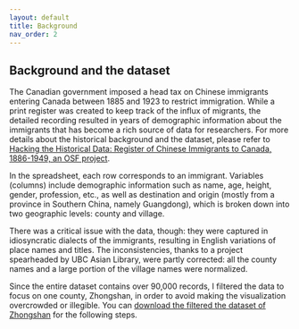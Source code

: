 ```yaml
---
layout: default
title: Background
nav_order: 2
---
```


## Background and the dataset

The Canadian government imposed a head tax on Chinese immigrants entering Canada between 1885 and 1923 to restrict immigration. While a print register was created to keep track of the influx of migrants, the detailed recording resulted in years of demographic information about the immigrants that has become a rich source of data for researchers. For more details about the historical background and the dataset, please refer to [Hacking the Historical Data: Register of Chinese Immigrants to Canada, 1886-1949, an OSF project](https://osf.io/9zr6f/).

In the spreadsheet, each row corresponds to an immigrant. Variables (columns) include demographic information such as name, age, height, gender, profession, etc., as well as destination and origin (mostly from a province in Southern China, namely Guangdong), which is broken down into two geographic levels: county and village.

There was a critical issue with the data, though: they were captured in idiosyncratic dialects of the immigrants, resulting in English variations of place names and titles. The inconsistencies, thanks to a project spearheaded by UBC Asian Library, were partly corrected: all the county names and a large portion of the village names were normalized.

Since the entire dataset contains over 90,000 records, I filtered the data to focus on one county, Zhongshan, in order to avoid making the visualization overcrowded or illegible. You can [download the filtered the dataset of Zhongshan](https://osf.io/epkh3/) for the following steps.
